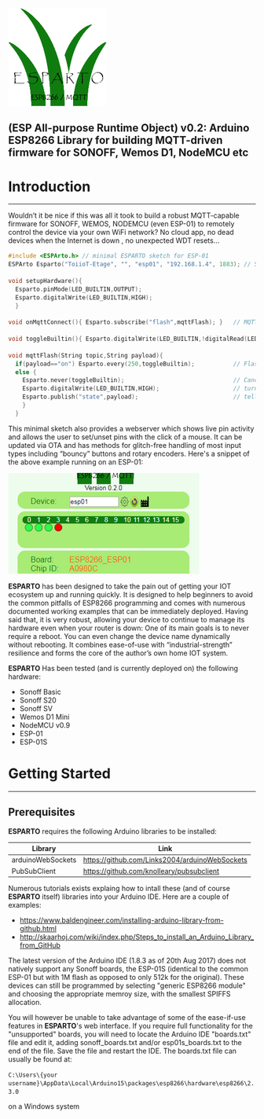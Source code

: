 ![Esparto Logo](/assets/esparto.png)
## (ESP All-purpose Runtime Object) v0.2: Arduino ESP8266 Library for building MQTT-driven firmware for SONOFF, Wemos D1, NodeMCU etc
# Introduction
--------------
Wouldn’t it be nice if this was all it took to build a robust MQTT-capable firmware for SONOFF, WEMOS, NODEMCU (even ESP-01)  to remotely control the device via your own WiFi network? No cloud app, no dead devices when the Internet is down , no unexpected WDT resets…
```C
#include <ESPArto.h> // minimal ESPARTO sketch for ESP-01
ESPArto Esparto("ToiioT-Etage", "", "esp01", "192.168.1.4", 1883); // SSID, pwd, devicename, MQTT broker, port

void setupHardware(){
  Esparto.pinMode(LED_BUILTIN,OUTPUT);
  Esparto.digitalWrite(LED_BUILTIN,HIGH);
  }

void onMqttConnect(){ Esparto.subscribe("flash",mqttFlash); }   // MQTT payload for topic esp01/flash needs to be "on" or "off"

void toggleBuiltin(){ Esparto.digitalWrite(LED_BUILTIN,!digitalRead(LED_BUILTIN)); }

void mqttFlash(String topic,String payload){
  if(payload=="on") Esparto.every(250,toggleBuiltin);           // Flash LED 4x per second (250ms)
  else { 
    Esparto.never(toggleBuiltin);                               // Cancel flashing
    Esparto.digitalWrite(LED_BUILTIN,HIGH);                     // turn LED off (LED_BUILTIN is active LOW on ESP-01)
    Esparto.publish("state",payload);                           // tell MQTT current pin state
    }
  }
```
This minimal sketch also provides a webserver which shows live pin activity and allows the user to set/unset pins with the click of a mouse. It can be updated via OTA and has methods for glitch-free handling of most input types including “bouncy” buttons and rotary encoders. Here's a snippet of the above example running on an ESP-01:

![Esp01 Snippet](/assets/esp01.PNG)

**ESPARTO** has been designed to take the pain out of getting your IOT ecosystem up and running quickly. It is designed to help beginners to avoid the common pitfalls of ESP8266 programming and comes with numerous documented working examples that can be immediately deployed. Having said that, it is very robust, allowing your device to continue to manage its hardware even when your router is down:  One of its main goals is to never require a reboot. You can even change the device name dynamically without rebooting. It combines ease-of-use with “industrial-strength” resilience and forms the core of the author’s own home IOT system.


**ESPARTO** Has been tested (and is currently deployed on) the following hardware:

* Sonoff Basic
* Sonoff S20
* Sonoff SV
* Wemos D1 Mini
* NodeMCU v0.9
* ESP-01
* ESP-01S


# Getting Started
-----------------

## Prerequisites

**ESPARTO** requires the following Arduino libraries to be installed:

Library   |   Link
--- | --- |
arduinoWebSockets  | https://github.com/Links2004/arduinoWebSockets 
PubSubClient   |   https://github.com/knolleary/pubsubclient

Numerous tutorials exists explaing how to intall these (and of course **ESPARTO** itself) libraries into your Arduino IDE. Here are a couple of examples:

* https://www.baldengineer.com/installing-arduino-library-from-github.html
* http://skaarhoj.com/wiki/index.php/Steps_to_install_an_Arduino_Library_from_GitHub

The latest version of the Arduino IDE (1.8.3 as of 20th Aug 2017) does not natively support any Sonoff boards, the ESP-01S (identical to the common ESP-01 but with 1M flash as opposed to only 512k for the original). These devices can still be programmed by selecting "generic ESP8266 module" and choosing the appropriate memroy size, with the smallest SPIFFS allocation.

You will however be unable to take advantage of some of the ease-if-use features in **ESPARTO**'s web interface. If you require full functionality for the "unsupported" boards, you will need to locate the Arduino IDE "boards.txt" file and edit it, adding sonoff_boards.txt and/or esp01s_boards.txt to the end of the file. Save the file and restart the IDE. The boards.txt file can usually be found at:

`C:\Users\{your username}\AppData\Local\Arduino15\packages\esp8266\hardware\esp8266\2.3.0`

on a Windows system














